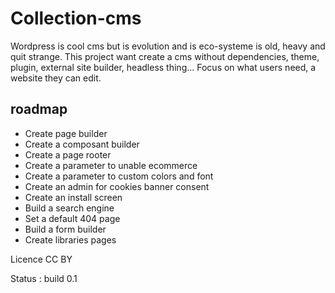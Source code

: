 # Collection-cms
Wordpress is cool cms but is evolution and is eco-systeme is old, heavy and quit strange. 
This project want create a cms without dependencies, theme, plugin, external site builder, headless thing...
Focus on what users need, a website they can edit.

## roadmap 
- Create page builder
- Create a composant builder
- Create a page rooter
- Create a parameter to unable ecommerce
- Create a parameter to custom colors and font
- Create an admin for cookies banner consent
- Create an install screen
- Build a search engine
- Set a default 404 page
- Build a form builder
- Create libraries pages


Licence CC BY

Status : build 0.1